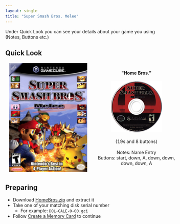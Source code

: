 ```yaml
---
layout: single
title: "Super Smash Bros. Melee"
---
```

Under Quick Look you can see your details about your game you using (Notes, Buttons etc.)
## Quick Look
<!--TODO: Maybe there are some other ways to do it, but it works lol-->
<table style="table-layout: fixed; width: 552px">
<colgroup>
<col style="width: 268px">
<col style="width: 284px">
</colgroup>
<thead>
  <tr>
    <td style="text-align:center">
      <img src="/images/gameArt/GALE/GALE_box.png" alt="Melee Box Art" width="244" height="340">
    </td>
    <td style="text-align:center">
      <b>"Home Bros."</b><br>
      <br><img src="/images/gameArt/GALE/GALE_disc.png" alt="Melee Disc Art" width="160" height="160">
      <br>
      <br>(19s and 8 buttons)<br>
      <br>Notes: Name Entry
      <br>Buttons: start, down, A, down, down, down, down, A
      <br>
    </td>
  </tr>
</thead>
</table>
<!--  //////////////////////////////////////////////////////////   -->

## Preparing
- Download [HomeBros.zip](files\saves\HomeBros.zip) and extract it
- Take one of your matching disk serial number
  * For example: `DOL-GALE-0-00.gci`
- Follow [Create a Memory Card](/saveExploits#create-a-memory-card) to continue
